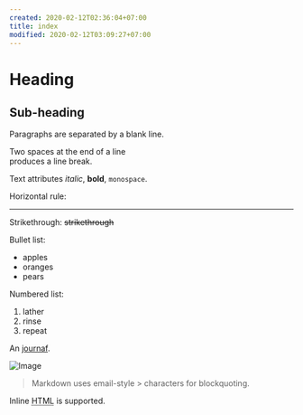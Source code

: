 ```yaml
---
created: 2020-02-12T02:36:04+07:00
title: index
modified: 2020-02-12T03:09:27+07:00
---
```


Heading
=======

Sub-heading
-----------

Paragraphs are separated
by a blank line.

Two spaces at the end of a line  
produces a line break.

Text attributes _italic_, 
**bold**, `monospace`.

Horizontal rule:

---

Strikethrough:
~~strikethrough~~

Bullet list:

  * apples
  * oranges
  * pears

Numbered list:

  1. lather
  2. rinse
  3. repeat

An [journaf](http://journaf.github.io).

![Image](https://github.com/fluidicon.png "icon")

> Markdown uses email-style > characters for blockquoting.

Inline <abbr title="Hypertext Markup Language">HTML</abbr> is supported.
